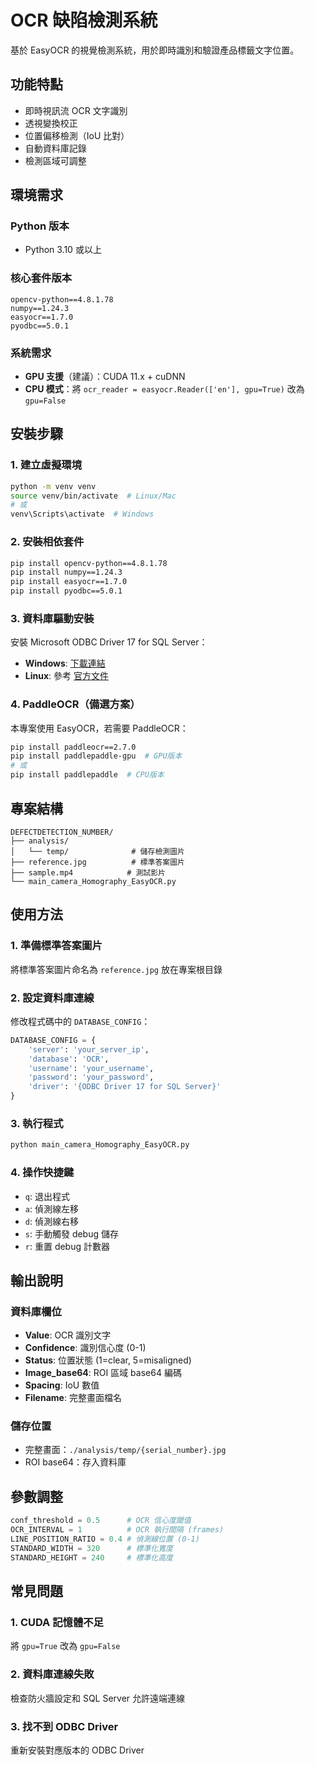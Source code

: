 # OCR 缺陷檢測系統

基於 EasyOCR 的視覺檢測系統，用於即時識別和驗證產品標籤文字位置。

## 功能特點

- 即時視訊流 OCR 文字識別
- 透視變換校正
- 位置偏移檢測（IoU 比對）
- 自動資料庫記錄
- 檢測區域可調整

## 環境需求

### Python 版本
- Python 3.10 或以上

### 核心套件版本
```
opencv-python==4.8.1.78
numpy==1.24.3
easyocr==1.7.0
pyodbc==5.0.1
```

### 系統需求
- **GPU 支援**（建議）：CUDA 11.x + cuDNN
- **CPU 模式**：將 `ocr_reader = easyocr.Reader(['en'], gpu=True)` 改為 `gpu=False`

## 安裝步驟

### 1. 建立虛擬環境
```bash
python -m venv venv
source venv/bin/activate  # Linux/Mac
# 或
venv\Scripts\activate  # Windows
```

### 2. 安裝相依套件
```bash
pip install opencv-python==4.8.1.78
pip install numpy==1.24.3
pip install easyocr==1.7.0
pip install pyodbc==5.0.1
```

### 3. 資料庫驅動安裝
安裝 Microsoft ODBC Driver 17 for SQL Server：
- **Windows**: [下載連結](https://docs.microsoft.com/en-us/sql/connect/odbc/download-odbc-driver-for-sql-server)
- **Linux**: 參考 [官方文件](https://docs.microsoft.com/en-us/sql/connect/odbc/linux-mac/installing-the-microsoft-odbc-driver-for-sql-server)

### 4. PaddleOCR（備選方案）
本專案使用 EasyOCR，若需要 PaddleOCR：
```bash
pip install paddleocr==2.7.0
pip install paddlepaddle-gpu  # GPU版本
# 或
pip install paddlepaddle  # CPU版本
```

## 專案結構

```
DEFECTDETECTION_NUMBER/
├── analysis/
│   └── temp/              # 儲存檢測圖片
├── reference.jpg          # 標準答案圖片
├── sample.mp4            # 測試影片
└── main_camera_Homography_EasyOCR.py
```

## 使用方法

### 1. 準備標準答案圖片
將標準答案圖片命名為 `reference.jpg` 放在專案根目錄

### 2. 設定資料庫連線
修改程式碼中的 `DATABASE_CONFIG`：
```python
DATABASE_CONFIG = {
    'server': 'your_server_ip',
    'database': 'OCR',
    'username': 'your_username',
    'password': 'your_password',
    'driver': '{ODBC Driver 17 for SQL Server}'
}
```

### 3. 執行程式
```bash
python main_camera_Homography_EasyOCR.py
```

### 4. 操作快捷鍵
- `q`: 退出程式
- `a`: 偵測線左移
- `d`: 偵測線右移
- `s`: 手動觸發 debug 儲存
- `r`: 重置 debug 計數器

## 輸出說明

### 資料庫欄位
- **Value**: OCR 識別文字
- **Confidence**: 識別信心度 (0-1)
- **Status**: 位置狀態 (1=clear, 5=misaligned)
- **Image_base64**: ROI 區域 base64 編碼
- **Spacing**: IoU 數值
- **Filename**: 完整畫面檔名

### 儲存位置
- 完整畫面：`./analysis/temp/{serial_number}.jpg`
- ROI base64：存入資料庫

## 參數調整

```python
conf_threshold = 0.5      # OCR 信心度閾值
OCR_INTERVAL = 1          # OCR 執行間隔 (frames)
LINE_POSITION_RATIO = 0.4 # 偵測線位置 (0-1)
STANDARD_WIDTH = 320      # 標準化寬度
STANDARD_HEIGHT = 240     # 標準化高度
```

## 常見問題

### 1. CUDA 記憶體不足
將 `gpu=True` 改為 `gpu=False`

### 2. 資料庫連線失敗
檢查防火牆設定和 SQL Server 允許遠端連線

### 3. 找不到 ODBC Driver
重新安裝對應版本的 ODBC Driver


